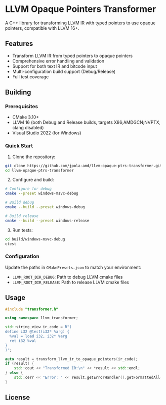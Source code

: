 # LLVM Opaque Pointers Transformer

A C++ library for transforming LLVM IR with typed pointers to use opaque pointers, compatible with LLVM 16+.

## Features

- Transform LLVM IR from typed pointers to opaque pointers
- Comprehensive error handling and validation
- Support for both text IR and bitcode input
- Multi-configuration build support (Debug/Release)
- Full test coverage

## Building

### Prerequisites

- CMake 3.10+
- LLVM 16 (both Debug and Release builds, targets X86;AMDGCN;NVPTX, clang disabled)
- Visual Studio 2022 (for Windows)

### Quick Start

1. Clone the repository:
```bash
git clone https://github.com/jpola-amd/llvm-opaque-ptrs-transformer.git
cd llvm-opaque-ptrs-transformer
```

2. Configure and build:
```bash
# Configure for debug
cmake --preset windows-msvc-debug

# Build debug
cmake --build --preset windows-debug

# Build release
cmake --build --preset windows-release
```

3. Run tests:
```bash
cd build/windows-msvc-debug
ctest
```

### Configuration

Update the paths in `CMakePresets.json` to match your environment:
- `LLVM_ROOT_DIR_DEBUG`: Path to debug LLVM cmake files
- `LLVM_ROOT_DIR_RELEASE`: Path to release LLVM cmake files  
## Usage

```cpp
#include "transformer.h"

using namespace llvm_transformer;

std::string_view ir_code = R"(
define i32 @test(i32* %arg) {
  %val = load i32, i32* %arg
  ret i32 %val
}
)";

auto result = transform_llvm_ir_to_opaque_pointers(ir_code);
if (result) {
    std::cout << "Transformed IR:\n" << *result << std::endl;
} else {
    std::cerr << "Error: " << result.getErrorHandler().getFormattedAll();
}
```

## License

